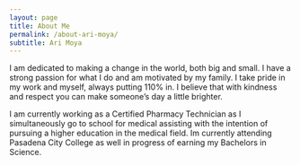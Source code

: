 ```yaml
---
layout: page 
title: About Me 
permalink: /about-ari-moya/
subtitle: Ari Moya
---
```


I am dedicated to making a change in the world, both big and small. I have a strong passion for what I do and am motivated by my family.  I take pride in my work and myself, always putting 110% in. I believe that with kindness and respect you can make someone’s day a little brighter. 

I am currently working as a Certified Pharmacy Technician as I simultaneously go to school for medical assisting with the intention of pursuing a higher education in the medical field. Im currently attending Pasadena City College as well in progress of earning my Bachelors in Science. 

